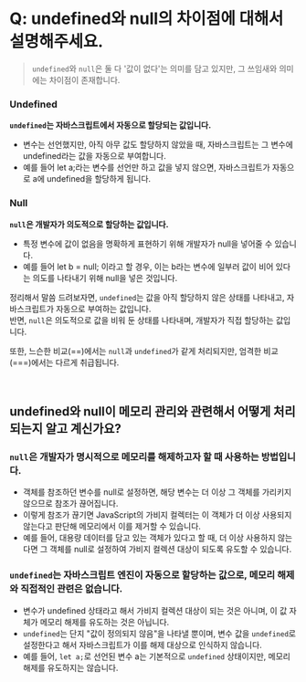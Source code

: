 # Q: undefined와 null의 차이점에 대해서 설명해주세요.
> `undefined`와 `null`은 둘 다 '값이 없다'는 의미를 담고 있지만, 그 쓰임새와 의미에는 차이점이 존재합니다. 

### Undefined
**`undefined`는 자바스크립트에서 자동으로 할당되는 값입니다.**

- 변수는 선언했지만, 아직 아무 값도 할당하지 않았을 때, 자바스크립트는 그 변수에 undefined라는 값을 자동으로 부여합니다.
- 예를 들어 let a;라는 변수를 선언만 하고 값을 넣지 않으면, 자바스크립트가 자동으로 a에 undefined을 할당하게 됩니다.
  
### Null
**`null`은 개발자가 의도적으로 할당하는 값입니다.**

- 특정 변수에 값이 없음을 명확하게 표현하기 위해 개발자가 null을 넣어줄 수 있습니다.
- 예를 들어 let b = null; 이라고 할 경우, 이는 b라는 변수에 일부러 값이 비어 있다는 의도를 나타내기 위해 null을 넣은 것입니다.

정리해서 말씀 드려보자면, `undefined`는 값을 아직 할당하지 않은 상태를 나타내고, 자바스크립트가 자동으로 부여하는 값입니다.  
반면, `null`은 의도적으로 값을 비워 둔 상태를 나타내며, 개발자가 직접 할당하는 값입니다. 

또한, 느슨한 비교(==)에서는 `null`과 `undefined`가 같게 처리되지만, 엄격한 비교(===)에서는 다르게 취급됩니다.

<br/>

## undefined와 null이 메모리 관리와 관련해서 어떻게 처리되는지 알고 계신가요? 

### `null`은 개발자가 명시적으로 메모리를 해제하고자 할 때 사용하는 방법입니다. 
- 객체를 참조하던 변수를 null로 설정하면, 해당 변수는 더 이상 그 객체를 가리키지 않으므로 참조가 끊어집니다.
- 이렇게 참조가 끊기면 JavaScript의 가비지 컬렉터는 이 객체가 더 이상 사용되지 않는다고 판단해 메모리에서 이를 제거할 수 있습니다.
- 예를 들어, 대용량 데이터를 담고 있는 객체가 있다고 할 때, 더 이상 사용하지 않는다면 그 객체를 null로 설정하여 가비지 컬렉션 대상이 되도록 유도할 수 있습니다.

### `undefined`는 자바스크립트 엔진이 자동으로 할당하는 값으로, 메모리 해제와 직접적인 관련은 없습니다. 
- 변수가 undefined 상태라고 해서 가비지 컬렉션 대상이 되는 것은 아니며, 이 값 자체가 메모리 해제를 유도하는 것은 아닙니다.
- `undefined`는 단지 "값이 정의되지 않음"을 나타낼 뿐이며, 변수 값을 `undefined`로 설정한다고 해서 자바스크립트가 이를 해제 대상으로 인식하지 않습니다.
- 예를 들어, `let a;`로 선언된 변수 a는 기본적으로 `undefined` 상태이지만, 메모리 해제를 유도하지는 않습니다.
